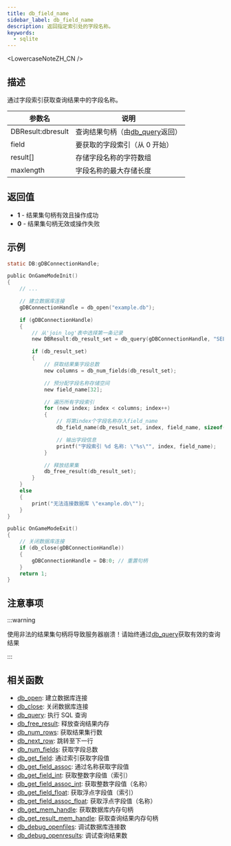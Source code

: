 ```yaml
---
title: db_field_name
sidebar_label: db_field_name
description: 返回指定索引处的字段名称。
keywords:
  - sqlite
---
```


<LowercaseNoteZH_CN />

## 描述

通过字段索引获取查询结果中的字段名称。

| 参数名            | 说明                                       |
| ----------------- | ------------------------------------------ |
| DBResult:dbresult | 查询结果句柄（由[db_query](db_query)返回） |
| field             | 要获取的字段索引（从 0 开始）              |
| result[]          | 存储字段名称的字符数组                     |
| maxlength         | 字段名称的最大存储长度                     |

## 返回值

- **1** - 结果集句柄有效且操作成功
- **0** - 结果集句柄无效或操作失败

## 示例

```c
static DB:gDBConnectionHandle;

public OnGameModeInit()
{
    // ...

    // 建立数据库连接
    gDBConnectionHandle = db_open("example.db");

    if (gDBConnectionHandle)
    {
        // 从'join_log'表中选择第一条记录
        new DBResult:db_result_set = db_query(gDBConnectionHandle, "SELECT * FROM `join_log` LIMIT 1");

        if (db_result_set)
        {
            // 获取结果集字段总数
            new columns = db_num_fields(db_result_set);

            // 预分配字段名称存储空间
            new field_name[32];

            // 遍历所有字段索引
            for (new index; index < columns; index++)
            {
                // 将第index个字段名称存入field_name
                db_field_name(db_result_set, index, field_name, sizeof(field_name));

                // 输出字段信息
                printf("字段索引 %d 名称: \"%s\"", index, field_name);
            }

            // 释放结果集
            db_free_result(db_result_set);
        }
    }
    else
    {
        print("无法连接数据库 \"example.db\"");
    }
}

public OnGameModeExit()
{
    // 关闭数据库连接
    if (db_close(gDBConnectionHandle))
    {
        gDBConnectionHandle = DB:0; // 重置句柄
    }
    return 1;
}
```

## 注意事项

:::warning

使用非法的结果集句柄将导致服务器崩溃！请始终通过[db_query](db_query)获取有效的查询结果

:::

## 相关函数

- [db_open](db_open): 建立数据库连接
- [db_close](db_close): 关闭数据库连接
- [db_query](db_query): 执行 SQL 查询
- [db_free_result](db_free_result): 释放查询结果内存
- [db_num_rows](db_num_rows): 获取结果集行数
- [db_next_row](db_next_row): 跳转至下一行
- [db_num_fields](db_num_fields): 获取字段总数
- [db_get_field](db_get_field): 通过索引获取字段值
- [db_get_field_assoc](db_get_field_assoc): 通过名称获取字段值
- [db_get_field_int](db_get_field_int): 获取整数字段值（索引）
- [db_get_field_assoc_int](db_get_field_assoc_int): 获取整数字段值（名称）
- [db_get_field_float](db_get_field_float): 获取浮点字段值（索引）
- [db_get_field_assoc_float](db_get_field_assoc_float): 获取浮点字段值（名称）
- [db_get_mem_handle](db_get_mem_handle): 获取数据库内存句柄
- [db_get_result_mem_handle](db_get_result_mem_handle): 获取查询结果内存句柄
- [db_debug_openfiles](db_debug_openfiles): 调试数据库连接数
- [db_debug_openresults](db_debug_openresults): 调试查询结果数
